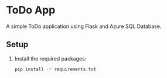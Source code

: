 # ToDo App

A simple ToDo application using Flask and Azure SQL Database.

## Setup

1. Install the required packages:
   ```bash
   pip install -r requirements.txt
